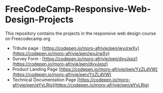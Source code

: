 # FreeCodeCamp-Responsive-Web-Design-Projects

This repository contains the projects in the responsive web design course on Freecodecamp.org 

* Tribute page : [https://codepen.io/moro-afriyie/pen/wvJrwXy](https://codepen.io/moro-afriyie/pen/wvJrwXy)
* Survey Form : [https://codepen.io/moro-afriyie/pen/dyvJxpz](https://codepen.io/moro-afriyie/pen/dyvJxpz)
* Product Landing Page  [https://codepen.io/moro-afriyie/pen/YzZLdVW](https://codepen.io/moro-afriyie/pen/YzZLdVW)
* Technical Documentation Page [https://codepen.io/moro-afriyie/pen/eYvLRjg](https://codepen.io/moro-afriyie/pen/eYvLRjg)


